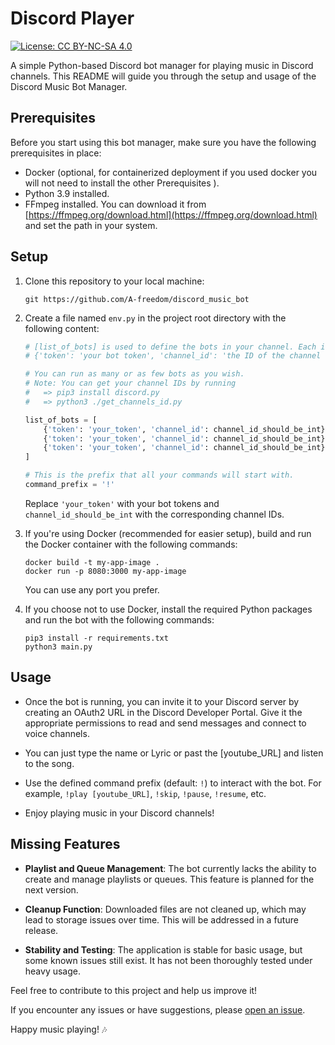 # Discord Player
[![License: CC BY-NC-SA 4.0](https://img.shields.io/badge/License-CC%20BY--NC--SA%204.0-518065.svg)](http://creativecommons.org/licenses/by-nc-sa/4.0/)

A simple Python-based Discord bot manager for playing music in Discord channels. This README will guide you through the setup and usage of the Discord Music Bot Manager.

## Prerequisites

Before you start using this bot manager, make sure you have the following prerequisites in place:

- Docker (optional, for containerized deployment if you used docker you will not need to install the other Prerequisites ).
- Python 3.9 installed.
- FFmpeg installed. You can download it from  [https://ffmpeg.org/download.html](https://ffmpeg.org/download.html) and set the path in your system.

## Setup

1. Clone this repository to your local machine:

    ```shell
    git https://github.com/A-freedom/discord_music_bot
    ```

2. Create a file named `env.py` in the project root directory with the following content:

    ```python
    # [list_of_bots] is used to define the bots in your channel. Each item in the list is a dictionary with two parameters:
    # {'token': 'your bot token', 'channel_id': 'the ID of the channel where the bot will run'}

    # You can run as many or as few bots as you wish.
    # Note: You can get your channel IDs by running
    #   => pip3 install discord.py
    #   => python3 ./get_channels_id.py

    list_of_bots = [
        {'token': 'your_token', 'channel_id': channel_id_should_be_int},
        {'token': 'your_token', 'channel_id': channel_id_should_be_int},
        {'token': 'your_token', 'channel_id': channel_id_should_be_int},
    ]

    # This is the prefix that all your commands will start with.
    command_prefix = '!'
    ```

    Replace `'your_token'` with your bot tokens and `channel_id_should_be_int` with the corresponding channel IDs.

3. If you're using Docker (recommended for easier setup), build and run the Docker container with the following commands:

    ```shell
    docker build -t my-app-image .
    docker run -p 8080:3000 my-app-image
    ```

   You can use any port you prefer.

4. If you choose not to use Docker, install the required Python packages and run the bot with the following commands:

    ```shell
    pip3 install -r requirements.txt
    python3 main.py
    ```

## Usage

- Once the bot is running, you can invite it to your Discord server by creating an OAuth2 URL in the Discord Developer Portal. Give it the appropriate permissions to read and send messages and connect to voice channels.

- You can just type the name or Lyric or past the [youtube_URL] and listen to the song. 

- Use the defined command prefix (default: `!`) to interact with the bot. For example, `!play [youtube_URL]`, `!skip`, `!pause`, `!resume`, etc.

- Enjoy playing music in your Discord channels!

## Missing Features

- **Playlist and Queue Management**: The bot currently lacks the ability to create and manage playlists or queues. This feature is planned for the next version.

- **Cleanup Function**: Downloaded files are not cleaned up, which may lead to storage issues over time. This will be addressed in a future release.

- **Stability and Testing**: The application is stable for basic usage, but some known issues still exist. It has not been thoroughly tested under heavy usage.

Feel free to contribute to this project and help us improve it!

If you encounter any issues or have suggestions, please [open an issue](https://github.com/A-freedom/discord_music_bot/issues).

Happy music playing! 🎶
